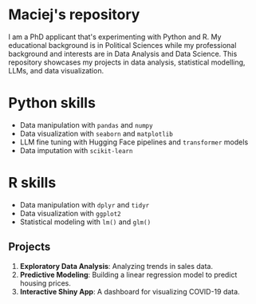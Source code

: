 # Maciej's repository
I am a PhD applicant that's experimenting with Python and R. My educational background is in Political Sciences while my professional background and interests are in Data Analysis and Data Science. This repository showcases my projects in data analysis, statistical modelling, LLMs, and data visualization.

# Python skills
- Data manipulation with `pandas` and `numpy`
- Data visualization with `seaborn` and `matplotlib`
- LLM fine tuning with Hugging Face pipelines and `transformer` models
- Data imputation with `scikit-learn`

# R skills
- Data manipulation with `dplyr` and `tidyr`
- Data visualization with `ggplot2`
- Statistical modeling with `lm()` and `glm()`

## Projects
1. **Exploratory Data Analysis**: Analyzing trends in sales data.
2. **Predictive Modeling**: Building a linear regression model to predict housing prices.
3. **Interactive Shiny App**: A dashboard for visualizing COVID-19 data.
